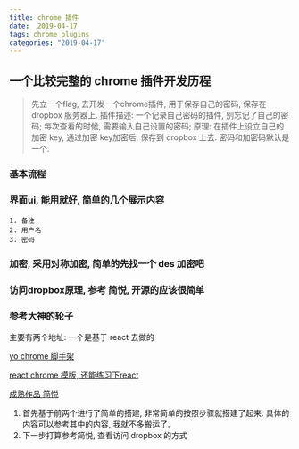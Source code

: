 ```yaml
---
title: chrome 插件
date:  2019-04-17
tags: chrome plugins
categories: "2019-04-17"
---
```


## 一个比较完整的 chrome 插件开发历程

> 先立一个flag, 去开发一个chrome插件, 用于保存自己的密码, 保存在dropbox 服务器上.
> 插件描述: 一个记录自己密码的插件, 别忘记了自己的密码; 每次查看的时候, 需要输入自己设置的密码;
> 原理: 在插件上设立自己的加密 key, 通过加密 key加密后, 保存到 dropbox 上去. 密码和加密码默认是一个.

### 基本流程
 ### 界面ui, 能用就好, 简单的几个展示内容
    1. 备注
    2. 用户名
    3. 密码
 ### 加密, 采用对称加密, 简单的先找一个 des 加密吧
 ### 访问dropbox原理, 参考 简悦, 开源的应该很简单

 ### 参考大神的轮子
 主要有两个地址:
 一个是基于 react 去做的

 [yo chrome 脚手架](https://github.com/yeoman/generator-chrome-extension)

 [react chrome 模版, 还能练习下react](https://github.com/yeoman/generator-chrome-extension)

 [成熟作品 简悦](https://github.com/Kenshin/simpread)

1. 首先基于前两个进行了简单的搭建, 非常简单的按照步骤就搭建了起来. 具体的内容可以参考其中的内容, 我就不多搬运了.
2. 下一步打算参考简悦, 查看访问 dropbox 的方式